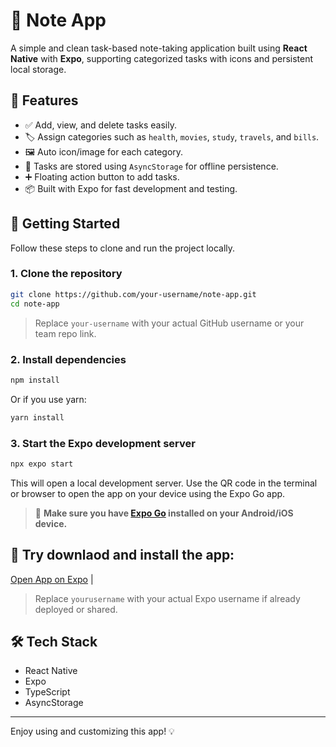 # 📝 Note App

A simple and clean task-based note-taking application built using **React Native** with **Expo**, supporting categorized tasks with icons and persistent local storage.

## 📱 Features

- ✅ Add, view, and delete tasks easily.
- 🏷️ Assign categories such as `health`, `movies`, `study`, `travels`, and `bills`.
- 🖼️ Auto icon/image for each category.
- 💾 Tasks are stored using `AsyncStorage` for offline persistence.
- ➕ Floating action button to add tasks.
- 📦 Built with Expo for fast development and testing.

## 🚀 Getting Started

Follow these steps to clone and run the project locally.

### 1. Clone the repository

```bash
git clone https://github.com/your-username/note-app.git
cd note-app
```

> Replace `your-username` with your actual GitHub username or your team repo link.

### 2. Install dependencies

```bash
npm install
```

Or if you use yarn:

```bash
yarn install
```

### 3. Start the Expo development server

```bash
npx expo start
```

This will open a local development server. Use the QR code in the terminal or browser to open the app on your device using the Expo Go app.

> 📱 **Make sure you have [Expo Go](https://expo.dev/client) installed on your Android/iOS device.**

## 👥 Try downlaod and install the app:

 [Open App on Expo](https://expo.dev/@yourusername/note-app) |

> Replace `yourusername` with your actual Expo username if already deployed or shared.

## 🛠️ Tech Stack

- React Native
- Expo
- TypeScript
- AsyncStorage

---

Enjoy using and customizing this app! 💡

